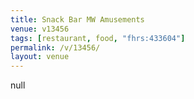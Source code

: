 ```yaml
---
title: Snack Bar MW Amusements
venue: v13456
tags: [restaurant, food, "fhrs:433604"]
permalink: /v/13456/
layout: venue
---
```

null
